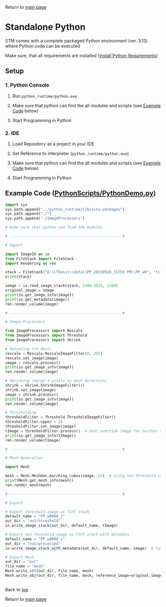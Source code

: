 Return to [main page](../README.md)

# Standalone Python

STM comes with a complete packaged Python environment (ver. 3.13) where Python code can be executed

Make sure, that all requirements are installed ([Install Python Requirements](../README.md#2-install-python-requirements))

## Setup

### 1. Python Console

1. Run `python_runtime/python.exe`

2. Make sure that python can find the all modules and scripts (see [Example Code](#example-code-pythonscriptspythondemopy) below)

3. Start Programming in Python


### 2. IDE

1. Load Repository as a project in your IDE

2. Set Reference to interpreter (`python_runtime/python.exe`)

3. Make sure that python can find the all modules and scripts (see [Example Code](#example-code-pythonscriptspythondemopy) below)

4. Start Programming in Python

## Example Code ([PythonScripts/PythonDemo.py](../PythonScripts/PythonDemo.py))


```python
import sys
sys.path.append("../python_runtime/Lib/site-packages")
sys.path.append("./")
sys.path.append("./ImageProcessors")

# make sure that python can find the modules

# -------------------------------------------------- #

# Import

import ImageIO as io
from FileStack import FileStack
import Rendering as ren

stack = FileStack("D:\\Thesis\\data\\PP_20150928_15758 PM\\PP_w0", "tif")
print(stack)

image = io.read_image_stack(stack, 1384-1024, 1384)
original_image = image
print(io.get_image_info(image))
print(io.get_metadata(image))
ren.render_volume(image)

# -------------------------------------------------- #

# Image Processors

from ImageProcessors import Rescale
from ImageProcessors import Threshold
from ImageProcessors import Shrink

# Rescaling (to 8bit)
rescale = Rescale.RescaleImageFilter(0, 255)
rescale.set_image(image)
image = rescale.process()
print(io.get_image_info(image))
ren.render_volume(image)

# Shrinking (merge 4 pixels in each direction)
shrink = Shrink.ShrinkImageFilter(4)
shrink.set_image(image)
image = shrink.process()
print(io.get_image_info(image))
ren.render_volume(image)

# Thresholding
thresholdFilter = Threshold.ThresholdImageFilter()
thresholdFilter.upper = 25
thresholdFilter.set_image(image)
tImage = thresholdFilter.process()  # dont override image for further usage
print(io.get_image_info(tImage))
ren.render_volume(tImage)

# -------------------------------------------------- #

# Mesh Generation

import Mesh

mesh = Mesh.MeshGen.marching_cubes(image, 25)  # using non threshold image for smoothing
print(Mesh.get_mesh_info(mesh))
ren.render_mesh(mesh)

# -------------------------------------------------- #

# Export

# Export threshold image as TIFF stack
default_name = "PP_w0000_z"
out_dir = "out/threshold"
io.write_image_stack(out_dir, default_name, tImage)

# Export non threshold image as TIFF stack with metadata
default_name = "PP_w0000_z"
out_dir = "out/processed"
io.write_image_stack_with_metadata(out_dir, default_name, image)  # function will write metadata from source into each tif image

# Export Mesh
out_dir = "out"
file_name = "mesh"
Mesh.write_stl(out_dir, file_name, mesh)
Mesh.write_obj(out_dir, file_name, mesh, reference_image=original_image)  # use reference image to save metadata

```


##
Back to [top](#standalone-python)

Return to [main page](../README.md)